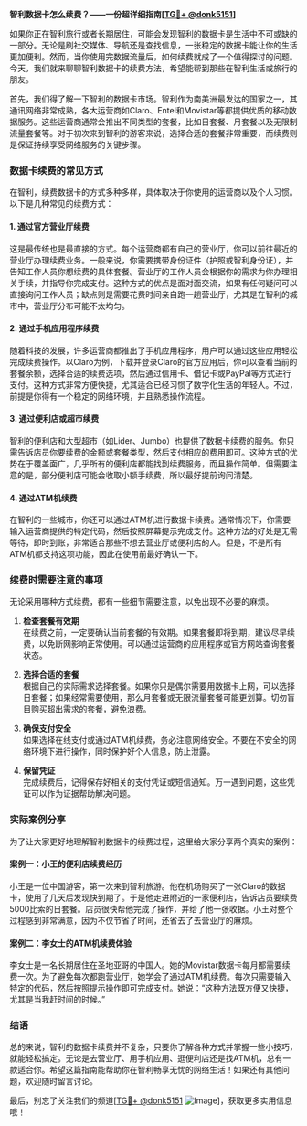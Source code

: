 **智利数据卡怎么续费？——一份超详细指南[[TG💪+ @donk5151](https://t.me/s/donk5151)]**

如果你正在智利旅行或者长期居住，可能会发现智利的数据卡是生活中不可或缺的一部分。无论是刷社交媒体、导航还是查找信息，一张稳定的数据卡能让你的生活更加便利。然而，当你使用完数据流量后，如何续费就成了一个值得探讨的问题。今天，我们就来聊聊智利数据卡的续费方法，希望能帮到那些在智利生活或旅行的朋友。

首先，我们得了解一下智利的数据卡市场。智利作为南美洲最发达的国家之一，其通讯网络非常成熟，各大运营商如Claro、Entel和Movistar等都提供优质的移动数据服务。这些运营商通常会推出不同类型的套餐，比如日套餐、月套餐以及无限制流量套餐等。对于初次来到智利的游客来说，选择合适的套餐非常重要，而续费则是保证持续享受网络服务的关键步骤。

### 数据卡续费的常见方式

在智利，续费数据卡的方式多种多样，具体取决于你使用的运营商以及个人习惯。以下是几种常见的续费方式：

#### 1. **通过官方营业厅续费**
这是最传统也是最直接的方式。每个运营商都有自己的营业厅，你可以前往最近的营业厅办理续费业务。一般来说，你需要携带身份证件（护照或智利身份证），并告知工作人员你想续费的具体套餐。营业厅的工作人员会根据你的需求为你办理相关手续，并指导你完成支付。这种方式的优点是面对面交流，如果有任何疑问可以直接询问工作人员；缺点则是需要花费时间亲自跑一趟营业厅，尤其是在智利的城市中，营业厅分布可能不太均匀。

#### 2. **通过手机应用程序续费**
随着科技的发展，许多运营商都推出了手机应用程序，用户可以通过这些应用轻松完成续费操作。以Claro为例，下载并登录Claro的官方应用后，你可以查看当前的套餐余额，选择合适的续费选项，然后通过信用卡、借记卡或PayPal等方式进行支付。这种方式非常方便快捷，尤其适合已经习惯了数字化生活的年轻人。不过，前提是你得有一个稳定的网络环境，并且熟悉操作流程。

#### 3. **通过便利店或超市续费**
智利的便利店和大型超市（如Lider、Jumbo）也提供了数据卡续费的服务。你只需告诉店员你要续费的金额或套餐类型，然后支付相应的费用即可。这种方式的优势在于覆盖面广，几乎所有的便利店都能找到续费服务，而且操作简单。但需要注意的是，部分便利店可能会收取小额手续费，所以最好提前询问清楚。

#### 4. **通过ATM机续费**
在智利的一些城市，你还可以通过ATM机进行数据卡续费。通常情况下，你需要输入运营商提供的特定代码，然后按照屏幕提示完成支付。这种方法的好处是无需等待，即时到账，非常适合那些不想去营业厅或便利店的人。但是，不是所有ATM机都支持这项功能，因此在使用前最好确认一下。

### 续费时需要注意的事项

无论采用哪种方式续费，都有一些细节需要注意，以免出现不必要的麻烦。

1. **检查套餐有效期**  
   在续费之前，一定要确认当前套餐的有效期。如果套餐即将到期，建议尽早续费，以免断网影响正常使用。可以通过运营商的应用程序或官方网站查询套餐状态。

2. **选择合适的套餐**  
   根据自己的实际需求选择套餐。如果你只是偶尔需要用数据卡上网，可以选择日套餐；如果经常需要使用，那么月套餐或无限流量套餐可能更划算。切勿盲目购买超出需求的套餐，避免浪费。

3. **确保支付安全**  
   如果选择在线支付或通过ATM机续费，务必注意网络安全。不要在不安全的网络环境下进行操作，同时保护好个人信息，防止泄露。

4. **保留凭证**  
   完成续费后，记得保存好相关的支付凭证或短信通知。万一遇到问题，这些凭证可以作为证据帮助解决问题。

### 实际案例分享

为了让大家更好地理解智利数据卡的续费过程，这里给大家分享两个真实的案例：

#### 案例一：小王的便利店续费经历  
小王是一位中国游客，第一次来到智利旅游。他在机场购买了一张Claro的数据卡，使用了几天后发现快到期了。于是他走进附近的一家便利店，告诉店员要续费5000比索的日套餐。店员很快帮他完成了操作，并给了他一张收据。小王对整个过程感到非常满意，因为不仅节省了时间，还省去了去营业厅的麻烦。

#### 案例二：李女士的ATM机续费体验  
李女士是一名长期居住在圣地亚哥的中国人。她的Movistar数据卡每月都需要续费一次。为了避免每次都跑营业厅，她学会了通过ATM机续费。每次只需要输入特定的代码，然后按照提示操作即可完成支付。她说：“这种方法既方便又快捷，尤其是当我赶时间的时候。”

### 结语  

总的来说，智利的数据卡续费并不复杂，只要你了解各种方式并掌握一些小技巧，就能轻松搞定。无论是去营业厅、用手机应用、逛便利店还是找ATM机，总有一款适合你。希望这篇指南能帮助你在智利畅享无忧的网络生活！如果还有其他问题，欢迎随时留言讨论。

最后，别忘了关注我们的频道[[TG💪+ @donk5151](https://t.me/s/donk5151) ![Image](https://i.postimg.cc/rwNCRYN7/Snipaste-2025-04-30-17-27-05.png)]，获取更多实用信息哦！